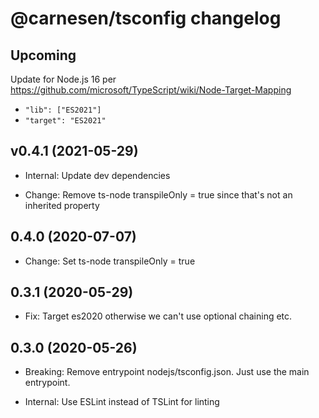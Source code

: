 # @carnesen/tsconfig changelog

## Upcoming

Update for Node.js 16 per https://github.com/microsoft/TypeScript/wiki/Node-Target-Mapping
- `"lib": ["ES2021"]`
- `"target": "ES2021"`

## v0.4.1 (2021-05-29)

- Internal: Update dev dependencies

- Change: Remove ts-node transpileOnly = true since that's not an inherited property

## 0.4.0 (2020-07-07)

- Change: Set ts-node transpileOnly = true

## 0.3.1 (2020-05-29)

- Fix: Target es2020 otherwise we can't use optional chaining etc.

## 0.3.0 (2020-05-26)

- Breaking: Remove entrypoint nodejs/tsconfig.json. Just use the main entrypoint.

- Internal: Use ESLint instead of TSLint for linting
